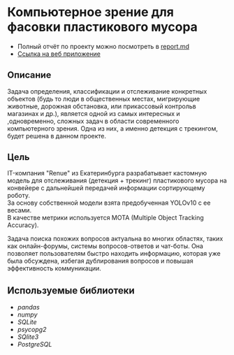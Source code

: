 <h1 align="left">Компьютерное зрение для фасовки пластикового мусора</a></h1>

* Полный отчёт по проекту можно посмотреть в [report.md](https://)
* [Ссылка на веб приложение](https://)

<h2 style="font-size: 20px;">Описание</h2>
Задача определения, классификации и отслеживание конкретных объектов (будь то люди в общественных местах, мигрирующие животные, дорожная обстановка, или прикассовый контрольв магазинах и др.), является одной из самых интересных и ,одновременно, сложных задач в области современного компьютерного зрения. Одна из них, а именно детекция с трекингом, будет решена в данном проекте.



<h2 style="font-size: 20px;">Цель</h2>
IT-компания "Renue" из Екатеринбурга разрабатывает кастомную модель для отслеживания (детекция + трекинг) пластикового мусора на конвейере с дальнейшей передачей информации сортирующему роботу.
</br>За основу собственной модели взята предобученная YOLOv10 c ее весами. 
</br>В качестве метрики используется MOTA (Multiple Object Tracking Accuracy).


Задача поиска похожих вопросов актуальна во многих областях, таких как онлайн-форумы, системы вопросов-ответов и чат-боты. Она позволяет пользователям быстро находить информацию, которая уже была обсуждена, избегая дублирования вопросов и повышая эффективность коммуникации.


## Используемые библиотеки
+ *pandas*
+ *numpy*
+ *SQLite*
+ *psycopg2*
+ *SQlite3*
+ *PostgreSQL*
